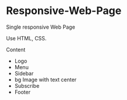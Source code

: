 # Responsive-Web-Page
Single responsive Web Page

Use HTML, CSS.

Content 
 - Logo
 - Menu
 - Sidebar
 - bg Image with text center
 - Subscribe 
 - Footer
